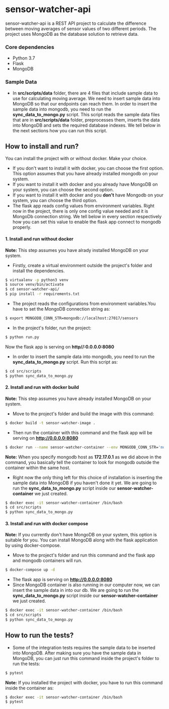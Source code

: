 # sensor-watcher-api
 
sensor-watcher-api is a REST API project to calculate the difference between moving averages of sensor values of two different periods. The project uses MongoDB as the database solution to retrieve data.

### Core dependencies
  - Python 3.7
  - Flask
  - MongoDB

### Sample Data
- In **src/scripts/data** folder, there are 4 files that include sample data to use for calculating moving average.
We need to insert sample data into MongoDB so that our endpoints can reach them. In order to insert the sample data into mongodb, you need to run the  **sync_data_to_mongo.py** script.
This script reads the sample data files that are in **src/scripts/data** folder, preprocesses them, inserts the data into MongoDB and sets the required database indexes.
We tell below in the next sections how you can run this script.

##  How to install and run?
You can install the project with or without docker. Make your choice.
- If you don't want to install it with docker, you can choose the first option. This option assumes that you have already installed mongodb on your system.
- If you want to install it with docker and you already have MongoDB on your system, you can choose the second option.
- If you want to install it with docker and you **don't** have Mongodb on your system, you can choose the third option.
- The flask app reads config values from environment variables. Right now in the project, there is only one config value needed and it is MongoDb connection string. We tell below in every section respectively 
how you can set this value to enable the flask app connect to mongodb properly.


#### 1. Install and run without docker
**Note:** This step assumes you have alrady installed MongoDB on your system.
- Firstly, create a virtual environment outside the project's folder and install the dependencies.
 ```sh
$ virtualenv -p python3 venv
$ source venv/bin/activate
$ cd sensor-watcher-api/
$ pip install -r requirements.txt
```

- The project reads the configurations from environment variables.You have to set the MongoDB connection string as:
 ```sh
$ export MONGODB_CONN_STR=mongodb://localhost:27017/sensors
```
- In the project's folder, run the project:
 ```sh
$ python run.py
```
Now the flask app is serving on **http//:0.0.0.0:8080**

- In order to insert the sample data into mongodb, you need to run the  **sync_data_to_mongo.py** script. Run this script as:
 ```sh
$ cd src/scripts
$ python sync_data_to_mongo.py
```

#### 2. Install and run with docker build
**Note:** This step assumes you have already installed MongoDB on your system.
 - Move to the project's folder and build the image with this command:

```sh
$ docker build -t sensor-watcher-image .
```
 - Then run the container with this command and the flask app will be serving on **http://0.0.0.0:8080**
```sh
$ docker run --name sensor-watcher-container --env MONGODB_CONN_STR='mongodb://172.17.0.1:27017/sensors' -d -p 8080:8080 sensor-watcher-image
```
**Note:** When you specify mongodb host as **172.17.0.1** as we did above in the command, 
you basically tell the container to look for mongodb outside the container within the same host.

- Right now the only thing left for this choice of installation is inserting the sample data into MongoDB if you haven't done it yet. We are going to run the **sync_data_to_mongo.py** script inside our **sensor-watcher-container** we just created.
```sh
$ docker exec -it sensor-watcher-container /bin/bash
$ cd src/scripts
$ python sync_data_to_mongo.py
```
#### 3. Install and run with docker compose
**Note:** If you currently don't have MongoDB on your system, this option is suitable for you. You can install MongoDB along with the flask application by using docker-compose.
 - Move to the project's folder and run this command and the flask app and mongodb containers will run.

```sh
$ docker-compose up -d
```
- The flask app is serving on **http://0.0.0.0:8080**
- Since MongoDB container is also running in our computer now, we can insert the sample data in into our db. 
We are going to run the **sync_data_to_mongo.py** script inside our **sensor-watcher-container** we just created.
```sh
$ docker exec -it sensor-watcher-container /bin/bash
$ cd src/scripts
$ python sync_data_to_mongo.py
```
##  How to run the tests?
- Some of the integration tests requires the sample data to be inserted into MongoDB. After making sure you have the sample data in MongoDB, you can just run this command inside the project's folder to run the tests: 
```sh
$ pytest
```
**Note:** If you installed the project with docker, you have to run this command inside the container as: 

```sh
$ docker exec -it sensor-watcher-container /bin/bash
$ pytest
```